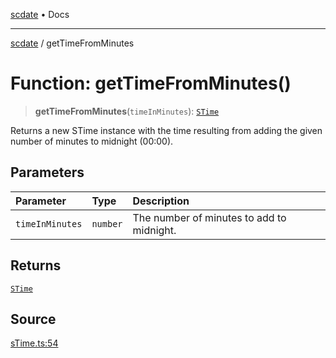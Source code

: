 [scdate](../README.md) • Docs

---

[scdate](../README.md) / getTimeFromMinutes

# Function: getTimeFromMinutes()

> **getTimeFromMinutes**(`timeInMinutes`): [`STime`](../classes/STime.md)

Returns a new STime instance with the time resulting from adding the given
number of minutes to midnight (00:00).

## Parameters

| Parameter       | Type     | Description                               |
| :-------------- | :------- | :---------------------------------------- |
| `timeInMinutes` | `number` | The number of minutes to add to midnight. |

## Returns

[`STime`](../classes/STime.md)

## Source

[sTime.ts:54](https://github.com/ericvera/scdate/blob/26a0ee551696abb8d0e853bcc8b83fccd84ac8ae/src/sTime.ts#L54)
